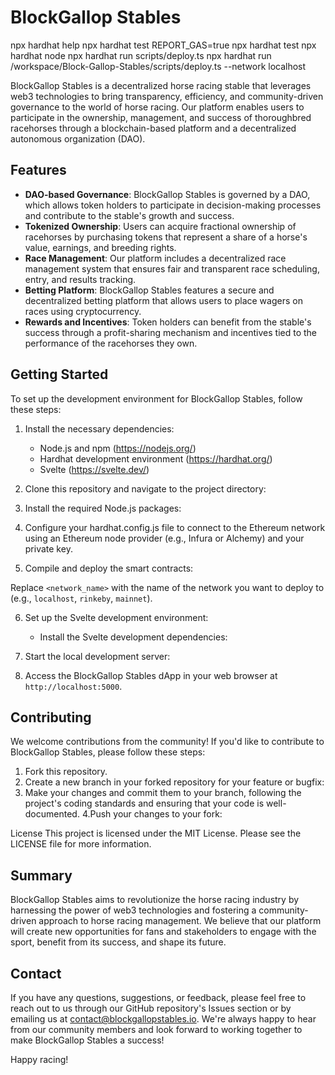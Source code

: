 # BlockGallop Stables

npx hardhat help
npx hardhat test
REPORT_GAS=true npx hardhat test
npx hardhat node
npx hardhat run scripts/deploy.ts
npx hardhat run /workspace/Block-Gallop-Stables/scripts/deploy.ts --network localhost

BlockGallop Stables is a decentralized horse racing stable that leverages web3 technologies to bring transparency, efficiency, and community-driven governance to the world of horse racing. Our platform enables users to participate in the ownership, management, and success of thoroughbred racehorses through a blockchain-based platform and a decentralized autonomous organization (DAO).

## Features

- **DAO-based Governance**: BlockGallop Stables is governed by a DAO, which allows token holders to participate in decision-making processes and contribute to the stable's growth and success.
- **Tokenized Ownership**: Users can acquire fractional ownership of racehorses by purchasing tokens that represent a share of a horse's value, earnings, and breeding rights.
- **Race Management**: Our platform includes a decentralized race management system that ensures fair and transparent race scheduling, entry, and results tracking.
- **Betting Platform**: BlockGallop Stables features a secure and decentralized betting platform that allows users to place wagers on races using cryptocurrency.
- **Rewards and Incentives**: Token holders can benefit from the stable's success through a profit-sharing mechanism and incentives tied to the performance of the racehorses they own.

## Getting Started

To set up the development environment for BlockGallop Stables, follow these steps:

1. Install the necessary dependencies:

   - Node.js and npm (https://nodejs.org/)
   - Hardhat development environment (https://hardhat.org/)
   - Svelte (https://svelte.dev/)

2. Clone this repository and navigate to the project directory:

3. Install the required Node.js packages:

4. Configure your hardhat.config.js file to connect to the Ethereum network using an Ethereum node provider (e.g., Infura or Alchemy) and your private key.

5. Compile and deploy the smart contracts:

Replace `<network_name>` with the name of the network you want to deploy to (e.g., `localhost`, `rinkeby`, `mainnet`).

6. Set up the Svelte development environment:

   - Install the Svelte development dependencies:

7. Start the local development server:

8. Access the BlockGallop Stables dApp in your web browser at `http://localhost:5000`.

## Contributing

We welcome contributions from the community! If you'd like to contribute to BlockGallop Stables, please follow these steps:

1. Fork this repository.
2. Create a new branch in your forked repository for your feature or bugfix:
3. Make your changes and commit them to your branch, following the project's coding standards and ensuring that your code is well-documented.
   4.Push your changes to your fork:

License
This project is licensed under the MIT License. Please see the LICENSE file for more information.

## Summary

BlockGallop Stables aims to revolutionize the horse racing industry by harnessing the power of web3 technologies and fostering a community-driven approach to horse racing management. We believe that our platform will create new opportunities for fans and stakeholders to engage with the sport, benefit from its success, and shape its future.

## Contact

If you have any questions, suggestions, or feedback, please feel free to reach out to us through our GitHub repository's Issues section or by emailing us at contact@blockgallopstables.io. We're always happy to hear from our community members and look forward to working together to make BlockGallop Stables a success!

Happy racing!
